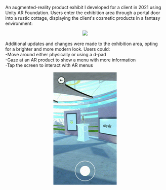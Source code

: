 An augmented-reality product exhibit I developed for a client in 2021 using Unity AR Foundation. Users enter the exhibition area through a portal door into a rustic cottage, displaying the client's cosmetic products in a fantasy environment:  

  
<p align="center">
  <img src="portaldemo5.gif" width="200">
</p>  

  
Additional updates and changes were made to the exhibition area, opting for a brighter and more modern look. Users could:  
-Move around either physically or using a d-pad  
-Gaze at an AR product to show a menu with more information  
-Tap the screen to interact with AR menus  


<p align="center">
  <img src="portaldemo2.gif" width="200">
</p>  

  
